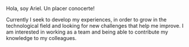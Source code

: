 Hola, soy Ariel. Un placer conocerte!

Currently I seek to develop my experiences, in order to grow in the technological field and looking for new challenges that help me improve. I am interested in working as a team and being able to contribute my knowledge to my colleagues.
